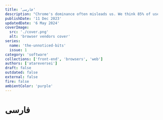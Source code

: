 ```yaml
---
title: 'فارسی'
description: "Chrome's dominance often misleads us. We think 85% of users use Chrome. But is that always the case?"
publishDate: '11 Dec 2023'
updatedDate: '6 May 2024'
coverImage:
  src: './cover.png'
  alt: 'browser vendors cover'
series:
  name: 'the-unnoticed-bits'
  issue: 1
category: 'software'
collections: ['front-end', 'browsers', 'web']
authors: ['atareversei']
draft: false
outdated: false
external: false
fire: false
ambientColor: 'purple'
---
```


# فارسی

